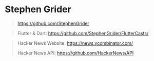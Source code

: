 # Stephen Grider
> https://github.com/StephenGrider

> Flutter & Dart: https://github.com/StephenGrider/FlutterCasts/

> Hacker News Website: https://news.ycombinator.com/
> 
> Hacker News API: https://github.com/HackerNews/API
